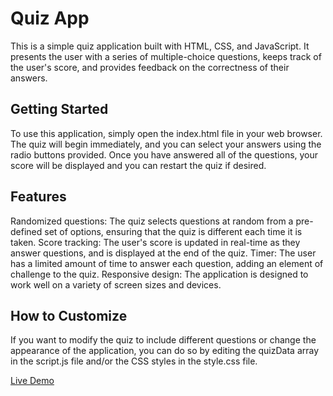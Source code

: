 # Quiz App
This is a simple quiz application built with HTML, CSS, and JavaScript. It presents the user with a series of multiple-choice questions, keeps track of the user's score, and provides feedback on the correctness of their answers.

## Getting Started
To use this application, simply open the index.html file in your web browser. The quiz will begin immediately, and you can select your answers using the radio buttons provided. Once you have answered all of the questions, your score will be displayed and you can restart the quiz if desired.

## Features
Randomized questions: The quiz selects questions at random from a pre-defined set of options, ensuring that the quiz is different each time it is taken.
Score tracking: The user's score is updated in real-time as they answer questions, and is displayed at the end of the quiz.
Timer: The user has a limited amount of time to answer each question, adding an element of challenge to the quiz.
Responsive design: The application is designed to work well on a variety of screen sizes and devices.
## How to Customize
If you want to modify the quiz to include different questions or change the appearance of the application, you can do so by editing the quizData array in the script.js file and/or the CSS styles in the style.css file.

[Live Demo](https://quizapp132.netlify.app/)
